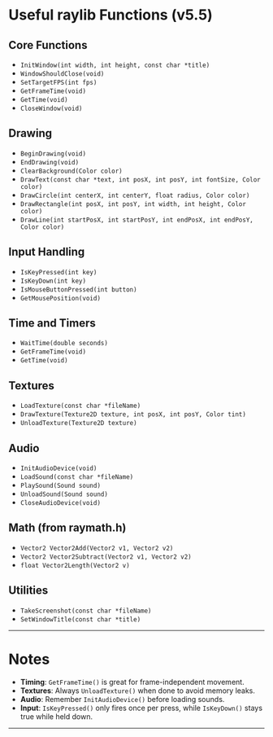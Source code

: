 # Useful raylib Functions (v5.5)

## Core Functions
- `InitWindow(int width, int height, const char *title)`
- `WindowShouldClose(void)`
- `SetTargetFPS(int fps)`
- `GetFrameTime(void)`
- `GetTime(void)`
- `CloseWindow(void)`

## Drawing
- `BeginDrawing(void)`
- `EndDrawing(void)`
- `ClearBackground(Color color)`
- `DrawText(const char *text, int posX, int posY, int fontSize, Color color)`
- `DrawCircle(int centerX, int centerY, float radius, Color color)`
- `DrawRectangle(int posX, int posY, int width, int height, Color color)`
- `DrawLine(int startPosX, int startPosY, int endPosX, int endPosY, Color color)`

## Input Handling
- `IsKeyPressed(int key)`
- `IsKeyDown(int key)`
- `IsMouseButtonPressed(int button)`
- `GetMousePosition(void)`

## Time and Timers
- `WaitTime(double seconds)`
- `GetFrameTime(void)`
- `GetTime(void)`

## Textures
- `LoadTexture(const char *fileName)`
- `DrawTexture(Texture2D texture, int posX, int posY, Color tint)`
- `UnloadTexture(Texture2D texture)`

## Audio
- `InitAudioDevice(void)`
- `LoadSound(const char *fileName)`
- `PlaySound(Sound sound)`
- `UnloadSound(Sound sound)`
- `CloseAudioDevice(void)`

## Math (from raymath.h)
- `Vector2 Vector2Add(Vector2 v1, Vector2 v2)`
- `Vector2 Vector2Subtract(Vector2 v1, Vector2 v2)`
- `float Vector2Length(Vector2 v)`

## Utilities
- `TakeScreenshot(const char *fileName)`
- `SetWindowTitle(const char *title)`

---

# Notes
- **Timing**: `GetFrameTime()` is great for frame-independent movement.
- **Textures**: Always `UnloadTexture()` when done to avoid memory leaks.
- **Audio**: Remember `InitAudioDevice()` before loading sounds.
- **Input**: `IsKeyPressed()` only fires once per press, while `IsKeyDown()` stays true while held down.

---
